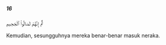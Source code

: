 ##### 16

<span class="ayah">ثُمَّ إِنَّهُمْ لَصَالُوا۟ ٱلْجَحِيمِ</span>

<span class="ayah_translation">Kemudian, sesungguhnya mereka benar-benar masuk neraka.</span>

